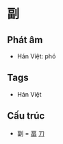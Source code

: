 # 副

## Phát âm
* Hán Việt: phó

## Tags
* Hán Việt

## Cấu trúc
* 副 = [畐](畐.md) [刀](刀.md)

<script>window.HANZI_FIELD='副';</script>